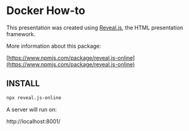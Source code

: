 # Docker How-to

This presentation was created using [Reveal.js](https://revealjs.com/#/), the HTML presentation framework.

More information about this package:

[https://www.npmjs.com/package/reveal.js-online](https://www.npmjs.com/package/reveal.js-online)

## INSTALL

``` bash
npx reveal.js-online
```

A server will run on:

http://localhost:8001/

